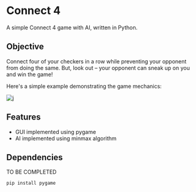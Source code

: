 # Connect 4
A simple Connect 4 game with AI, written in Python.

## Objective
Connect four of your checkers in a row while preventing your opponent from doing the same. But, look out – your opponent can sneak up on you and win the game!

Here's a simple example demonstrating the game mechanics: 

![j](https://upload.wikimedia.org/wikipedia/commons/a/ad/Connect_Four.gif)

## Features
- GUI implemented using pygame
- AI implemented using minmax algorithm

## Dependencies
TO BE COMPLETED

```sh
pip install pygame
```



